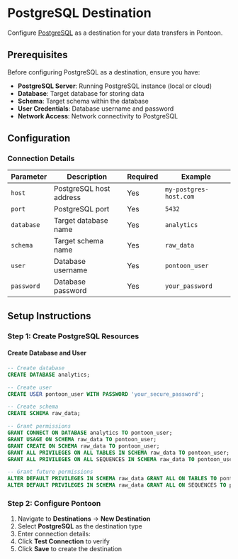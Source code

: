# PostgreSQL Destination

Configure [PostgreSQL](https://www.postgresql.org/) as a destination for your data transfers in Pontoon.

## Prerequisites

Before configuring PostgreSQL as a destination, ensure you have:

- **PostgreSQL Server**: Running PostgreSQL instance (local or cloud)
- **Database**: Target database for storing data
- **Schema**: Target schema within the database
- **User Credentials**: Database username and password
- **Network Access**: Network connectivity to PostgreSQL

## Configuration

### Connection Details

| Parameter  | Description             | Required | Example                |
| ---------- | ----------------------- | -------- | ---------------------- |
| `host`     | PostgreSQL host address | Yes      | `my-postgres-host.com` |
| `port`     | PostgreSQL port         | Yes      | `5432`                 |
| `database` | Target database name    | Yes      | `analytics`            |
| `schema`   | Target schema name      | Yes      | `raw_data`             |
| `user`     | Database username       | Yes      | `pontoon_user`         |
| `password` | Database password       | Yes      | `your_password`        |

## Setup Instructions

### Step 1: Create PostgreSQL Resources

#### Create Database and User

```sql
-- Create database
CREATE DATABASE analytics;

-- Create user
CREATE USER pontoon_user WITH PASSWORD 'your_secure_password';

-- Create schema
CREATE SCHEMA raw_data;

-- Grant permissions
GRANT CONNECT ON DATABASE analytics TO pontoon_user;
GRANT USAGE ON SCHEMA raw_data TO pontoon_user;
GRANT CREATE ON SCHEMA raw_data TO pontoon_user;
GRANT ALL PRIVILEGES ON ALL TABLES IN SCHEMA raw_data TO pontoon_user;
GRANT ALL PRIVILEGES ON ALL SEQUENCES IN SCHEMA raw_data TO pontoon_user;

-- Grant future permissions
ALTER DEFAULT PRIVILEGES IN SCHEMA raw_data GRANT ALL ON TABLES TO pontoon_user;
ALTER DEFAULT PRIVILEGES IN SCHEMA raw_data GRANT ALL ON SEQUENCES TO pontoon_user;
```

### Step 2: Configure Pontoon

1. Navigate to **Destinations** → **New Destination**
2. Select **PostgreSQL** as the destination type
3. Enter connection details:
4. Click **Test Connection** to verify
5. Click **Save** to create the destination
